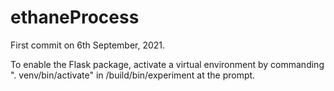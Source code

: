 # ethaneProcess

First commit on 6th September, 2021.

To enable the Flask package, activate a virtual environment by commanding ". venv/bin/activate" in /build/bin/experiment at the prompt.
